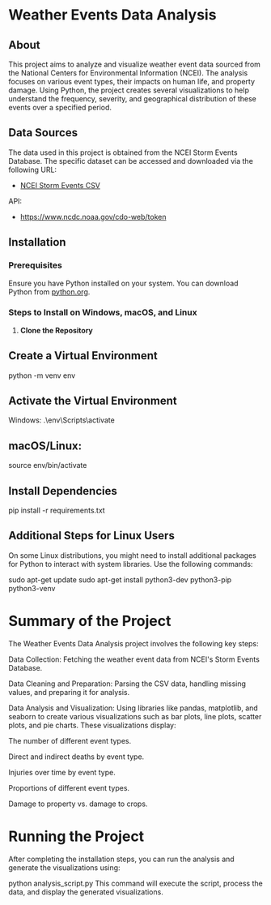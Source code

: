 # Weather Events Data Analysis

## About
This project aims to analyze and visualize weather event data sourced from the National Centers for Environmental Information (NCEI). The analysis focuses on various event types, their impacts on human life, and property damage. Using Python, the project creates several visualizations to help understand the frequency, severity, and geographical distribution of these events over a specified period.

## Data Sources
The data used in this project is obtained from the NCEI Storm Events Database. The specific dataset can be accessed and downloaded via the following URL:
- [NCEI Storm Events CSV](https://www.ncdc.noaa.gov/stormevents/csv?eventType=ALL&beginDate_mm=01&beginDate_dd=01&beginDate_yyyy=2011&endDate_mm=12&endDate_dd=31&endDate_yyyy=2012&county=MAGOFFIN%3A153&hailfilter=0.00&tornfilter=0&windfilter=000&sort=DT&submitbutton=Search&statefips=21%2CKENTUCKY)

API:
- https://www.ncdc.noaa.gov/cdo-web/token
## Installation

### Prerequisites
Ensure you have Python installed on your system. You can download Python from [python.org](https://www.python.org/).

### Steps to Install on Windows, macOS, and Linux

1. **Clone the Repository**

## Create a Virtual Environment

python -m venv env

## Activate the Virtual Environment

Windows:
.\env\Scripts\activate

## macOS/Linux:

source env/bin/activate

## Install Dependencies

pip install -r requirements.txt

## Additional Steps for Linux Users
On some Linux distributions, you might need to install additional packages for Python to interact with system libraries. Use the following commands:

sudo apt-get update
sudo apt-get install python3-dev python3-pip python3-venv

# Summary of the Project
The Weather Events Data Analysis project involves the following key steps:

Data Collection: Fetching the weather event data from NCEI's Storm Events Database.

Data Cleaning and Preparation: Parsing the CSV data, handling missing values, and preparing it for analysis.

Data Analysis and Visualization: Using libraries like pandas, matplotlib, and seaborn to create various visualizations such as bar plots, line plots, scatter plots, and pie charts. These visualizations display:

The number of different event types.

Direct and indirect deaths by event type.

Injuries over time by event type.

Proportions of different event types.

Damage to property vs. damage to crops.

# Running the Project
After completing the installation steps, you can run the analysis and generate the visualizations using:

python analysis_script.py
This command will execute the script, process the data, and display the generated visualizations.